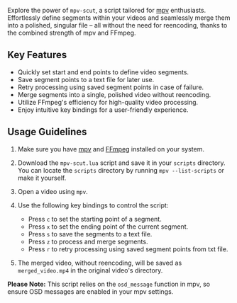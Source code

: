 Explore the power of `mpv-scut`, a script tailored for [mpv](https://mpv.io/) enthusiasts. Effortlessly define segments within your videos and seamlessly merge them into a polished, singular file – all without the need for reencoding, thanks to the combined strength of mpv and FFmpeg.

## Key Features

- Quickly set start and end points to define video segments.
- Save segment points to a text file for later use.
- Retry processing using saved segment points in case of failure.
- Merge segments into a single, polished video without reencoding.
- Utilize FFmpeg's efficiency for high-quality video processing.
- Enjoy intuitive key bindings for a user-friendly experience.

## Usage Guidelines

1. Make sure you have [mpv](https://mpv.io/) and [FFmpeg](https://ffmpeg.org/) installed on your system.
2. Download the `mpv-scut.lua` script and save it in your `scripts` directory. You can locate the `scripts` directory by running `mpv --list-scripts` or make it yourself.
3. Open a video using `mpv`.
4. Use the following key bindings to control the script:
   - Press `c` to set the starting point of a segment.
   - Press `x` to set the ending point of the current segment.
   - Press `s` to save the segments to a text file.
   - Press `z` to process and merge segments.
   - Press `r` to retry processing using saved segment points from txt file.

5. The merged video, without reencoding, will be saved as `merged_video.mp4` in the original video's directory.

**Please Note:** This script relies on the `osd_message` function in mpv, so ensure OSD messages are enabled in your mpv settings.
